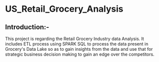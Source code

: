 # US_Retail_Grocery_Analysis
## Introduction:-
This project is regarding the Retail Grocery Industry  data Analysis. It includes ETL process using SPARK SQL to process the data present in Grocery's Data Lake so as to gain insights from the data and use that for  strategic business decision making to gain an edge over the competitors.
